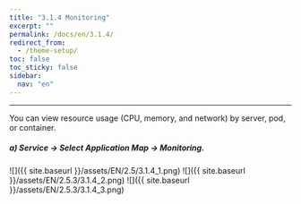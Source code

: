 ```yaml
---
title: "3.1.4 Monitoring"
excerpt: ""
permalink: /docs/en/3.1.4/
redirect_from:
  - /theme-setup/
toc: false
toc_sticky: false
sidebar:
  nav: "en"
---
```



---

You can view resource usage \(CPU, memory, and network\) by server, pod, or container.

##### a\) Service → Select Application Map → Monitoring.
![]({{ site.baseurl }}/assets/EN/2.5/3.1.4_1.png)
![]({{ site.baseurl }}/assets/EN/2.5.3/3.1.4_2.png)
![]({{ site.baseurl }}/assets/EN/2.5.3/3.1.4_3.png)
